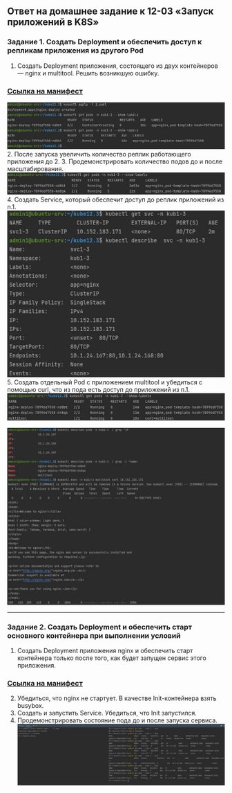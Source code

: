 ## Ответ на домашнее задание к 12-03 «Запуск приложений в K8S»

### Задание 1. Создать Deployment и обеспечить доступ к репликам приложения из другого Pod
1. Создать Deployment приложения, состоящего из двух контейнеров — nginx и multitool. Решить возникшую ошибку.  
### [Ссылка на манифест](src/1.yaml)
![Scrin](src/1.1.jpg)
2. После запуска увеличить количество реплик работающего приложения до 2.
3. Продемонстрировать количество подов до и после масштабирования.  
![Scrin](src/1.2.jpg)
4. Создать Service, который обеспечит доступ до реплик приложений из п.1.  
![Scrin](src/1.4.jpg)
5. Создать отдельный Pod с приложением multitool и убедиться с помощью curl, что из пода есть доступ до приложений из п.1.  
![Scrin](src/1.5.jpg)

![Scrin](src/1.6.jpg)

---

### Задание 2. Создать Deployment и обеспечить старт основного контейнера при выполнении условий
1. Создать Deployment приложения nginx и обеспечить старт контейнера только после того, как будет запущен сервис этого приложения.  
### [Ссылка на манифест](src/2.yaml)
2. Убедиться, что nginx не стартует. В качестве Init-контейнера взять busybox.
3. Создать и запустить Service. Убедиться, что Init запустился.
4. Продемонстрировать состояние пода до и после запуска сервиса.
![Scrin](src/2.1.jpg)